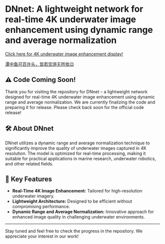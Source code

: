 ﻿# DNnet: A lightweight network for real-time 4K underwater image enhancement using dynamic range and average normalization

[Click here for 4K underwater image enhancement display!](https://tian-yu-cao.github.io/DNnet-A-Lightweight-Network-For-Real-Time-4K-Underwater-Image-Enhancement/)

[潭中鱼可百许头，皆若空游无所依:wink:](https://tian-yu-cao.github.io/DNnet-A-Lightweight-Network-For-Real-Time-4K-Underwater-Image-Enhancement/swim_in_air)

## ⚠️ Code Coming Soon!
Thank you for visiting the repository for DNnet – a lightweight network designed for real-time 4K underwater image enhancement using dynamic range and average normalization. We are currently finalizing the code and preparing it for release. Please check back soon for the official code release!

## 🛠️ About DNnet
DNnet utilizes a dynamic range and average normalization technique to significantly improve the quality of underwater images captured in 4K resolution. The model is optimized for real-time processing, making it suitable for practical applications in marine research, underwater robotics, and other related fields.

## 🚀 Key Features

* **Real-Time 4K Image Enhancement:** Tailored for high-resolution underwater imagery.
* **Lightweight Architecture:** Designed to be efficient without compromising performance.
* **Dynamic Range and Average Normalization:** Innovative approach for enhanced image quality in challenging underwater environments.

---

Stay tuned and feel free to check the progress in the repository. We appreciate your interest in our work!




